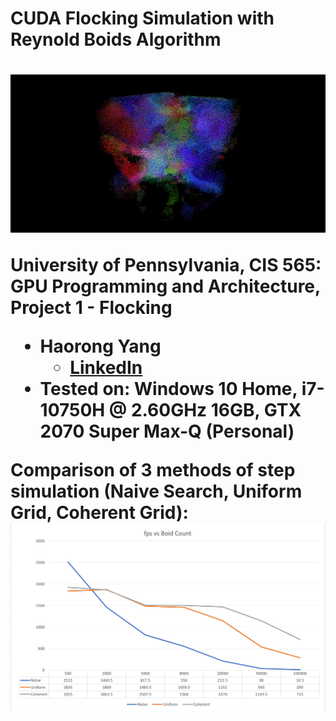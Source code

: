 <h1> CUDA Flocking Simulation with Reynold Boids Algorithm<h1>

![top](images/top_image.png)

**University of Pennsylvania, CIS 565: GPU Programming and Architecture,
Project 1 - Flocking**

* Haorong Yang
  * [LinkedIn](https://www.linkedin.com/in/haorong-henry-yang/)
* Tested on: Windows 10 Home, i7-10750H @ 2.60GHz 16GB, GTX 2070 Super Max-Q (Personal)


Comparison of 3 methods of step simulation (Naive Search, Uniform Grid, Coherent Grid):
![chart1](images/fpsGraph8.PNG)

